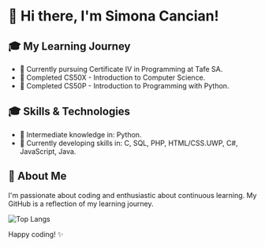 # 👋 Hi there, I'm Simona Cancian!

## 🎓 My Learning Journey
- 🌱 Currently pursuing Certificate IV in Programming at Tafe SA.
- 🌱 Completed CS50X - Introduction to Computer Science.
- 🌱 Completed CS50P - Introduction to Programming with Python.

## 🎓 Skills & Technologies
- 🌱 Intermediate knowledge in: Python.
- 🌱 Currently developing skills in:  C, SQL, PHP, HTML/CSS.UWP, C#, JavaScript, Java.

## 🚀 About Me
I'm passionate about coding and enthusiastic about continuous learning. My GitHub is a reflection of my learning journey.

![Top Langs](https://github-readme-stats.vercel.app/api/top-langs/?username=simona-cancian&size_weight=0.5&count_weight=0.5&layout=compact&theme=radical&langs_count=10)


Happy coding! ✨


<!---
simona-cancian/simona-cancian is a ✨ special ✨ repository because its `README.md` (this file) appears on your GitHub profile.
You can click the Preview link to take a look at your changes.
--->
